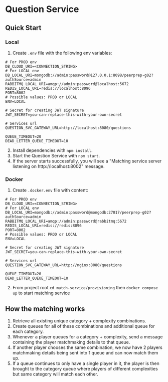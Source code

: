 # Question Service

## Quick Start

### Local
1. Create `.env` file with the following env variables:
```
# For PROD env
DB_CLOUD_URI=<CONNECTION_STRING>
# For LOCAL env
DB_LOCAL_URI=mongodb://admin:password@127.0.0.1:8098/peerprep-g02?authSource=admin
RABBITMQ_LOCAL_URI=amqp://admin:password@localhost:5672
REDIS_LOCAL_URL=redis://localhost:8096
PORT=8002
# Possible values: PROD or LOCAL
ENV=LOCAL

# Secret for creating JWT signature
JWT_SECRET=you-can-replace-this-with-your-own-secret

# Services url
QUESTION_SVC_GATEWAY_URL=http://localhost:8080/questions

QUEUE_TIMEOUT=20
DEAD_LETTER_QUEUE_TIMEOUT=10
```
2. Install dependencies with `npm install`.
3. Start the Question Service with `npm start`.
4. If the server starts successfully, you will see a "Matching service server listening on http://localhost:8002" message.

### Docker
1. Create `.docker.env` file with content:
```
# For PROD env
DB_CLOUD_URI=<CONNECTION_STRING>
# For LOCAL env
DB_LOCAL_URI=mongodb://admin:password@mongodb:27017/peerprep-g02?authSource=admin
RABBITMQ_LOCAL_URI=amqp://admin:password@rabbitmq:5672
REDIS_LOCAL_URL=redis://redis:8096
PORT=8002
# Possible values: PROD or LOCAL
ENV=LOCAL

# Secret for creating JWT signature
JWT_SECRET=you-can-replace-this-with-your-own-secret

# Services url
QUESTION_SVC_GATEWAY_URL=http://nginx:8080/questions

QUEUE_TIMEOUT=20
DEAD_LETTER_QUEUE_TIMEOUT=10
```
2. From project root `cd match-service/provisioning` then `docker compose up` to start matching service

## How the matching works
1. Retrieve all existing unique category + complexity combinations.
2. Create queues for all of these combinations and additional queue for each category.
3. Whenever a player queues for a category + complexity, send a message containing the player matchmaking details to that queue. 
4. If another player chooses the same combination, we now have 2 players matchmaking details being sent into 1 queue and can now match them up.
5. If a queue continues to only have a single player in it, the player is then brought to the category queue where players of different complexities but same category will match each other. 
